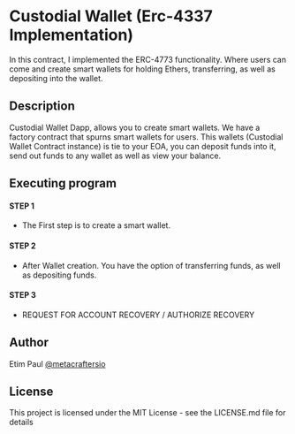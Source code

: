 # Custodial Wallet (Erc-4337 Implementation)

In this contract, I implemented the ERC-4773 functionality. Where users can come and create smart wallets for holding Ethers, transferring, as well as depositing into the wallet.

## Description

Custodial Wallet Dapp, allows you to create smart wallets. We have a factory contract that spurns smart wallets for users. This wallets (Custodial Wallet Contract instance) is tie to your EOA, you can deposit funds into it, send out funds to any wallet as well as view your balance.


## Executing program
#### STEP 1
- The First step is to create a smart wallet.

#### STEP 2
- After Wallet creation. You have the option of transferring funds, as well as depositing funds.


#### STEP 3
- REQUEST FOR ACCOUNT RECOVERY / AUTHORIZE RECOVERY

## Author

Etim Paul
[@metacraftersio](https://twitter.com/undefined)


## License

This project is licensed under the MIT License - see the LICENSE.md file for details
